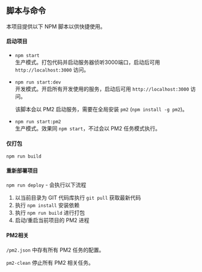## 脚本与命令

本项目提供以下 NPM 脚本以供快捷使用。

#### 启动项目

* `npm start`<br>
    生产模式。打包代码并启动服务器侦听3000端口，启动后可用 `http://localhost:3000` 访问。
* `npm run start:dev`<br>
    开发模式。开启所有开发使用的服务，启动后可用 `http://localhost:3000` 访问。

    该脚本会以 PM2 启动服务，需要在全局安装 `pm2` (`npm install -g pm2`)。
* `npm run start:pm2`<br>
    生产模式。效果同 `npm start`，不过会以 PM2 任务模式执行。

#### 仅打包

`npm run build`

#### 重新部署项目

`npm run deploy` - 会执行以下流程

1. 以当前目录为 GIT 代码库执行 `git pull` 获取最新代码
2. 执行 `npm install` 安装依赖
3. 执行 `npm run build` 进行打包
4. 启动/重启当前项目的 PM2 进程

#### PM2相关

`/pm2.json` 中存有所有 PM2 任务的配置。

`pm2-clean` 停止所有 PM2 相关任务。